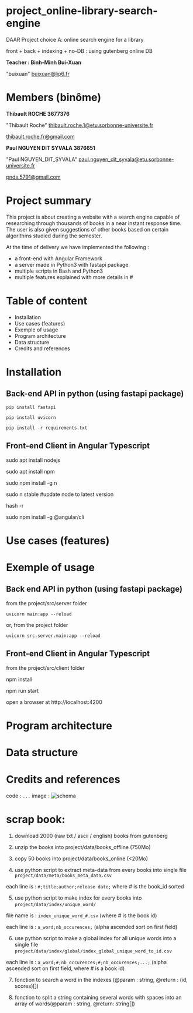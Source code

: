 # project_online-library-search-engine

DAAR Project choice A: online search engine for a library

front + back + indexing + no-DB : using gutenberg online DB

**Teacher : Binh-Minh Bui-Xuan**

"buixuan" <buixuan@lip6.fr>



# Members (binôme)

**Thibault ROCHE 3677376**

"Thibault Roche" <thibault.roche.1@etu.sorbonne-universite.fr>

thibault.roche.fr@gmail.com


**Paul NGUYEN DIT SYVALA 3876651**

"Paul NGUYEN_DIT_SYVALA" <paul.nguyen_dit_syvala@etu.sorbonne-universite.fr>

pnds.5791@gmail.com


# Project summary

This project is about creating a website with a search engine capable of researching through thousands of books in a near instant response time. The user is also given suggestions of other books based on certain algorithms studied during the semester.

At the time of delivery we have implemented the following :
+ a front-end with Angular Framework
+ a server made in Python3 with fastapi package
+ multiple scripts in Bash and Python3
+ multiple features explained with more details in #

# Table of content

+ Installation
+ Use cases (features)
+ Exemple of usage
+ Program architecture
+ Data structure
+ Credits and references


# Installation

## Back-end API in python (using fastapi package)

`pip install fastapi`

`pip install uvicorn`

`pip install -r requirements.txt `

## Front-end Client in Angular Typescript

sudo apt install nodejs

sudo apt install npm

sudo npm install -g n

sudo n stable  #update node to latest version

hash -r

sudo npm install -g @angular/cli


# Use cases (features)
# Exemple of usage

## Back end API in python (using fastapi package)

from the project/src/server folder

`uvicorn main:app --reload`

or, from the project folder

`uvicorn src.server.main:app --reload`

## Front-end Client in Angular Typescript

from the project/src/client folder

npm install

npm run start

open a browser at http://localhost:4200

# Program architecture
# Data structure
# Credits and references


code : ```...```
image : ![schema](/schema/schema1.png)



# scrap book:

1) download 2000 (raw txt / ascii / english) books from gutenberg

2) unzip the books into project/data/books_offline (750Mo)

3) copy 50 books into project/data/books_online (<20Mo)

4) use python script to extract meta-data from every books into single file `project/data/meta/books_meta_data.csv`

each line is : `#;title;author;release date;` where # is the book_id sorted

5) use python script to make index for every books into `project/data/index/unique_word/`

file name is : `index_unique_word_#.csv` (where # is the book id)

each line is : `a_word;nb_occurences;` (alpha ascended sort on first field)

6) use python script to make a global index for all unique words into a single file `project/data/index/global/index_global_unique_word_to_id.csv`

each line is : `a_word;#;nb_occurences;#;nb_occurences;...;` (alpha ascended sort on first field, where # is a book id)

7) fonction to search a word in the indexes (@param : string, @return : (id, scores)[])

8) fonction to split a string containing several words with spaces into an array of words(@param : string, @return: string[])

